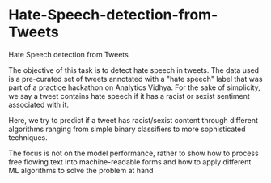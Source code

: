 # Hate-Speech-detection-from-Tweets
Hate Speech detection from Tweets

The objective of this task is to detect hate speech in tweets. The data used is a pre-curated set of tweets annotated with a "hate speech" label that was part of a practice hackathon on Analytics Vidhya. For the sake of simplicity, we say a tweet contains hate speech if it has a racist or sexist sentiment associated with it. 

Here, we try to predict if a tweet has racist/sexist content through different algorithms ranging from simple binary classifiers to more sophisticated techniques.

The focus is not on the model performance, rather to show how to process free flowing text into machine-readable forms and how to apply different ML algorithms to solve the problem at hand  
